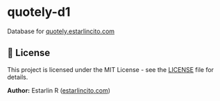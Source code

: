 # quotely-d1

Database for [quotely.estarlincito.com](https://quotely.estarlincito.com)

## 📝 License

This project is licensed under the MIT License - see the [LICENSE](./LICENSE) file for details.

**Author:** Estarlin R ([estarlincito.com](https://estarlincito.com))
